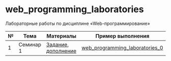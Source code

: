 # web_programming_laboratories

Лабораторные работы по дисциплине «Web-программирование»

| № | Тема | Материалы | Пример выполнения |
|---|------|-----------|-------------------|
| 1 | Семинар 1 | [Задание](appendix/task_1.pdf), [дополнение](appendix/task_1e.pdf) | [web_programming_laboratories_0](https://github.com/eoan-ermine/web_programming_laboratories_0) |
